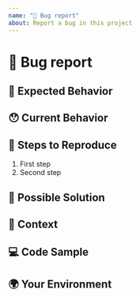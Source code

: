 ```yaml
---
name: "🐛 Bug report"
about: Report a bug in this project
---
```


# 🐛 Bug report

<!---
Thanks for filing an issue 😄 ! Before you submit, please read the following:

Search open/closed issues before submitting since someone might have asked the same thing before!
-->

## 🤔 Expected Behavior

<!--- Tell us what should happen -->

## 😯 Current Behavior

<!--- Tell us what happens instead of the expected behavior -->

<!--- If you are seeing an error, please include the full error message and stack trace -->

## 🔬 Steps to Reproduce

<!--- Provide a link to a live example, or an unambiguous set of steps to reproduce this bug. Include code to reproduce, if relevant -->

1. First step
2. Second step

## 💁 Possible Solution

<!--- Not mandatory, but suggest a fix/reason for the bug -->

## 🔦 Context

<!--- How has this issue affected you? What are you trying to accomplish? -->

<!--- Providing context helps us come up with a solution that is most useful in the real world -->

## 💻 Code Sample

<!-- Please provide a code repository, gist, code snippet or sample files to reproduce the issue -->

## 🌍 Your Environment

<!--- Include as many relevant details about the environment you experienced the bug in -->
